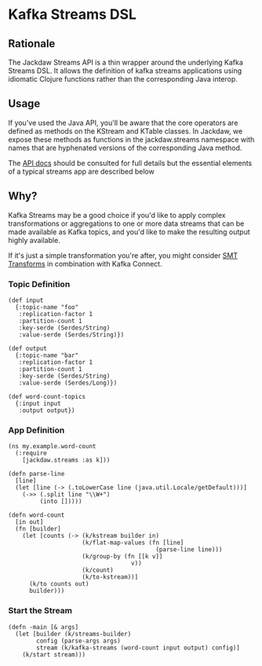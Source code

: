 # Kafka Streams DSL

## Rationale

The Jackdaw Streams API is a thin wrapper around the underlying Kafka Streams
DSL. It allows the definition of kafka streams applications using idiomatic
Clojure functions rather than the corresponding Java interop.

## Usage

If you've used the Java API, you'll be aware that the core operators are defined
as methods on the KStream and KTable classes. In Jackdaw, we expose these
methods as functions in the jackdaw.streams namespace with names that are
hyphenated versions of the corresponding Java method.

The [API
docs](https://cljdoc.org/d/fundingcircle/jackdaw/CURRENT/api/jackdaw.streams)
should be consulted for full details but the essential elements of a typical
streams app are described below

## Why?

Kafka Streams may be a good choice if you'd like to apply complex transformations
or aggregations to one or more data streams that can be made available as Kafka
topics, and you'd like to make the resulting output highly available.

If it's just a simple transformation you're after, you might consider
[SMT Transforms](https://docs.confluent.io/current/connect/transforms/index.html)
in combination with Kafka Connect.

### Topic Definition

```
(def input
  {:topic-name "foo"
   :replication-factor 1
   :partition-count 1
   :key-serde (Serdes/String)
   :value-serde (Serdes/String)})

(def output
  {:topic-name "bar"
   :replication-factor 1
   :partition-count 1
   :key-serde (Serdes/String)
   :value-serde (Serdes/Long)})

(def word-count-topics
  {:input input
   :output output})
```

### App Definition

```
(ns my.example.word-count
  (:require
    [jackdaw.streams :as k]))

(defn parse-line
  [line]
  (let [line (-> (.toLowerCase line (java.util.Locale/getDefault)))]
    (->> (.split line "\\W+")
         (into []))))

(defn word-count
  [in out]
  (fn [builder]
    (let [counts (-> (k/kstream builder in)
                     (k/flat-map-values (fn [line]
                                          (parse-line line)))
                     (k/group-by (fn [[k v]]
                                   v))
                     (k/count)
                     (k/to-kstream))]
      (k/to counts out)
      builder)))
```

### Start the Stream
```
(defn -main [& args]
  (let [builder (k/streams-builder)
        config (parse-args args)
        stream (k/kafka-streams (word-count input output) config)]
    (k/start stream)))
```

